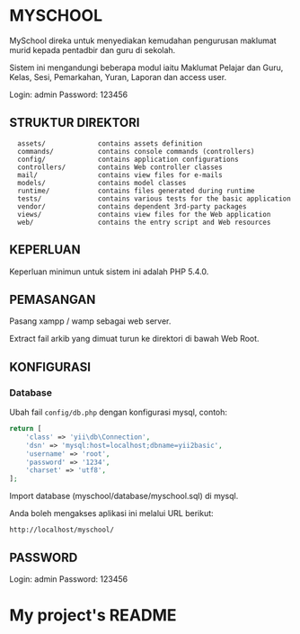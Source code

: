MYSCHOOL
============================

MySchool direka untuk menyediakan kemudahan pengurusan maklumat murid kepada pentadbir dan guru di sekolah. 

Sistem ini mengandungi beberapa modul iaitu Maklumat Pelajar dan Guru, Kelas, Sesi, Pemarkahan, Yuran, Laporan dan access user.

Login: admin 
Password: 123456

STRUKTUR DIREKTORI
-------------------

      assets/             contains assets definition
      commands/           contains console commands (controllers)
      config/             contains application configurations
      controllers/        contains Web controller classes
      mail/               contains view files for e-mails
      models/             contains model classes
      runtime/            contains files generated during runtime
      tests/              contains various tests for the basic application
      vendor/             contains dependent 3rd-party packages
      views/              contains view files for the Web application
      web/                contains the entry script and Web resources



KEPERLUAN
------------

Keperluan minimun untuk sistem ini adalah PHP 5.4.0.


PEMASANGAN
------------
Pasang xampp / wamp sebagai web server.

Extract fail arkib yang dimuat turun ke direktori di bawah Web Root.


KONFIGURASI
-------------

### Database

Ubah fail `config/db.php` dengan konfigurasi mysql, contoh:

```php
return [
    'class' => 'yii\db\Connection',
    'dsn' => 'mysql:host=localhost;dbname=yii2basic',
    'username' => 'root',
    'password' => '1234',
    'charset' => 'utf8',
];
```

Import database (myschool/database/myschool.sql) di mysql.

Anda boleh mengakses aplikasi ini melalui URL berikut:
~~~
http://localhost/myschool/
~~~

PASSWORD
--------
Login: admin
Password: 123456
# My project's README
